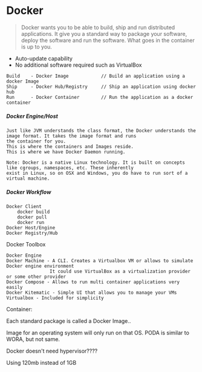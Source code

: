 # Docker

> Docker wants you to be able to build, ship and run distributed applications. It give you a standard way to package your software, deploy the software and run the software. What goes in the container is up to you.

* Auto-update capability
* No additional software required such as VirtualBox

```
Build    - Docker Image            // Build an application using a docker Image
Ship     - Docker Hub/Registry     // Ship an application using docker hub
Run      - Docker Container        // Run the application as a docker container
```

##### Docker Engine/Host

```
Just like JVM understands the class format, the Docker understands the image format. It takes the image format and runs
the container for you.
This is where the containers and Images reside.
This is where we have Docker Daemon running.

Note: Docker is a native Linux technology. It is built on concepts like cgroups, namespaces, etc. These inherently
exist in Linux, so on OSX and Windows, you do have to run sort of a virtual machine.
```

##### Docker Workflow

```
Docker Client
    docker build
    docker pull
    docker run
Docker Host/Engine
Docker Registry/Hub
```

Docker Toolbox

```
Docker Engine
Docker Machine - A CLI. Creates a Virtualbox VM or allows to simulate Docker engine environment
                It could use VirtualBox as a virtualization provider or some other provider
Docker Compose - Allows to run multi container applications very easily
Docker Kitematic - Simple UI that allows you to manage your VMs
Virtualbox - Included for simplicity
```

Container:

Each standard package is called a Docker Image..

Image for an operating system will only run on that OS. PODA is similar to WORA, but not same.

Docker doesn't need hypervisor????

Using 120mb instead of 1GB

